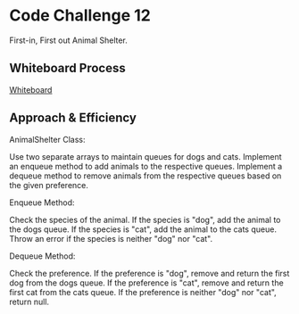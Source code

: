 # Code Challenge 12

First-in, First out Animal Shelter.

## Whiteboard Process

[Whiteboard](./CC12.png)

## Approach & Efficiency

AnimalShelter Class:

Use two separate arrays to maintain queues for dogs and cats.
Implement an enqueue method to add animals to the respective queues.
Implement a dequeue method to remove animals from the respective queues based on the given preference.

Enqueue Method:

Check the species of the animal.
If the species is "dog", add the animal to the dogs queue.
If the species is "cat", add the animal to the cats queue.
Throw an error if the species is neither "dog" nor "cat".

Dequeue Method:

Check the preference.
If the preference is "dog", remove and return the first dog from the dogs queue.
If the preference is "cat", remove and return the first cat from the cats queue.
If the preference is neither "dog" nor "cat", return null.

